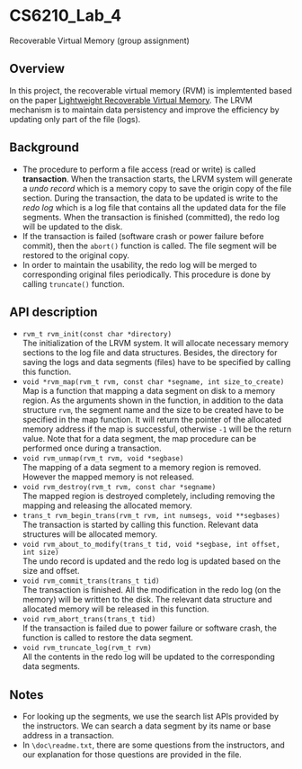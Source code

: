 # CS6210_Lab_4
Recoverable Virtual Memory (group assignment)

## Overview
In this project, the recoverable virtual memory (RVM) is implemtented based on the paper [Lightweight Recoverable Virtual Memory](http://dl.acm.org/citation.cfm?id=168631&dl=ACM&coll=DL&CFID=621058791&CFTOKEN=91409860). The LRVM mechanism is to maintain data persistency and improve the efficiency by updating only part of the file (logs).

## Background
- The procedure to perform a file access (read or write) is called **transaction**. When the transaction starts, the LRVM system will generate a *undo record* which is a memory copy to save the origin copy of the file section. During the transaction, the data to be updated is write to the *redo log* which is a log file that contains all the updated data for the file segments. When the transaction is finished (committed), the redo log will be updated to the disk. 
- If the transaction is failed (software crash or power failure before commit), then the ```abort()``` function is called. The file segment will be restored to the original copy.
- In order to maintain the usability, the redo log will be merged to corresponding original files periodically. This procedure is done by calling ```truncate()``` function. 

## API description
- ```rvm_t rvm_init(const char *directory)```  
The initialization of the LRVM system. It will allocate necessary memory sections to the log file and data structures. Besides, the directory for saving the logs and data segments (files) have to be specified by calling this function.
- ```void *rvm_map(rvm_t rvm, const char *segname, int size_to_create)```   
Map is a function that mapping a data segment on disk to a memory region. As the arguments shown in the function, in addition to the data structure ```rvm```, the segment name and the size to be created have to be specified in the map function. It will return the pointer of the allocated memory address if the map is successful, otherwise ```-1``` will be the return value. Note that for a data segment, the map procedure can be performed once during a transaction.  
- ```void rvm_unmap(rvm_t rvm, void *segbase)```  
The mapping of a data segment to a memory region is removed. However the mapped memory is not released.
- ```void rvm_destroy(rvm_t rvm, const char *segname)```  
The mapped region is destroyed completely, including removing the mapping and releasing the allocated memory.
- ```trans_t rvm_begin_trans(rvm_t rvm, int numsegs, void **segbases)```  
The transaction is started by calling this function. Relevant data structures will be allocated memory.
- ```void rvm_about_to_modify(trans_t tid, void *segbase, int offset, int size)```  
The undo record is updated and the redo log is updated based on the size and offset.
- ```void rvm_commit_trans(trans_t tid)```  
The transaction is finished. All the modification in the redo log (on the memory) will be written to the disk. The relevant data structure and allocated memory will be released in this function.
- ```void rvm_abort_trans(trans_t tid)```  
If the transaction is failed due to power failure or software crash, the function is called to restore the data segment.
- ```void rvm_truncate_log(rvm_t rvm)```  
All the contents in the redo log will be updated to the corresponding data segments.

## Notes
- For looking up the segments, we use the search list APIs provided by the instructors. We can search a data segment by its name or base address in a transaction. 
- In ```\doc\readme.txt```, there are some questions from the instructors, and our explanation for those questions are provided in the file.
